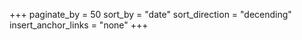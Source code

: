 +++
paginate_by = 50
sort_by = "date"
sort_direction = "decending"
insert_anchor_links = "none"
+++
